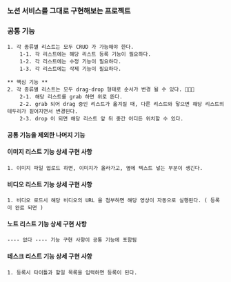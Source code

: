 ### 노션 서비스를 그대로 구현해보는 프로젝트

### 공통 기능
    1. 각 종류별 리스트는 모두 CRUD 가 가능해야 한다.  
        1-1. 각 리스트에는 해당 리스트 등록 기능이 필요하다.
        1-2. 각 리스트에는 수정 기능이 필요하다.
        1-3. 각 리스트에는 삭제 기능이 필요하다.
        
    ** 핵심 기능 **
    2. 각 종류별 리스트는 모두 drag-drop 형태로 순서가 변경 될 수 있다. 👀👀👀  
        2-1. 해당 리스트를 grab 하면 위로 뜬다.
        2-2. grab 되어 drag 중인 리스트가 옮겨질 때, 다른 리스트와 닿으면 해당 리스트의 테두리가 짙어지면서 변경된다.
        2-3. drop 이 되면 해당 리스트 앞 뒤 중간 어디든 위치할 수 있다.
 
#### 공통 기능을 제외한 나머지 기능

#### 이미지 리스트 기능 상세 구현 사항
    1. 이미지 파일 업로드 하면, 이미지가 올라가고, 옆에 텍스트 넣는 부분이 생긴다. 

#### 비디오 리스트 기능 상세 구현 사항
    1. 비디오 로드시 해당 비디오의 URL 을 첨부하면 해당 영상이 자동으로 실행된다. ( 등록이 완료 되면 )  

#### 노트 리스트 기능 상세 구현 사항
    ---- 없다 ---- 기능 구현 사항이 공통 기능에 포함됨

#### 테스크 리스트 기능 상세 구현 사항
    1. 등록시 타이틀과 할일 목록을 입력하면 등록이 된다.
